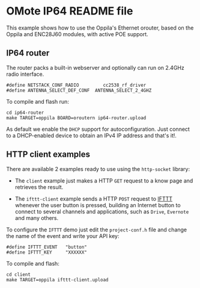 OMote IP64 README file
========================

This example shows how to use the Oppila's Ethernet orouter, based on the Oppila and ENC28J60 modules, with active POE support.

IP64 router
-----------------
The router packs a built-in webserver and optionally can run on 2.4GHz radio interface.

````
#define NETSTACK_CONF_RADIO         cc2538_rf_driver
#define ANTENNA_SELECT_DEF_CONF  ANTENNA_SELECT_2_4GHZ
````
To compile and flash run:

````
cd ip64-router
make TARGET=oppila BOARD=oroutern ip64-router.upload
````

As default we enable the `DHCP` support for autoconfiguration.  Just connect to a DHCP-enabled device to obtain an IPv4 IP address and that's it!.

HTTP client examples
-----------------

There are available 2 examples ready to use using the `http-socket` library:

* The `client` example just makes a HTTP `GET` request to a know page and retrieves
  the result.

* The `ifttt-client` example sends a HTTP `POST` request to [IFTTT](https://ifttt.com/recipes) whenever the user button is pressed, building an Internet button to connect to several channels and applications, such as `Drive`, `Evernote` and many others.

To configure the `IFTTT` demo just edit the `project-conf.h` file and change the name of the event and write your API key:

````
#define IFTTT_EVENT   "button"
#define IFTTT_KEY     "XXXXXX"
````

To compile and flash:

````
cd client
make TARGET=oppila ifttt-client.upload
````

